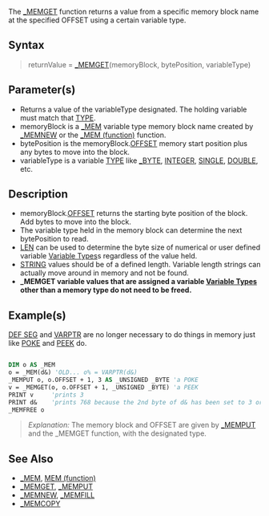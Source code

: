 The [_MEMGET](_MEMGET) function returns a value from a specific memory block name at the specified OFFSET using a certain variable type.

## Syntax

>  returnValue = [_MEMGET](_MEMGET)(memoryBlock, bytePosition, variableType)

## Parameter(s)

* Returns a value of the variableType designated. The holding variable must match that [TYPE](TYPE).
* memoryBlock is a [_MEM](_MEM) variable type memory block name created by [_MEMNEW](_MEMNEW) or the [_MEM (function)](_MEM-(function)) function.
* bytePosition is the memoryBlock.[OFFSET](OFFSET) memory start position plus any bytes to move into the block. 
* variableType is a variable [TYPE](TYPE) like [_BYTE](_BYTE), [INTEGER](INTEGER), [SINGLE](SINGLE), [DOUBLE](DOUBLE), etc.

## Description

* memoryBlock.[OFFSET](OFFSET) returns the starting byte position of the block. Add bytes to move into the block.
* The variable type held in the memory block can determine the next bytePosition to read. 
* [LEN](LEN) can be used to determine the byte size of numerical or user defined variable [Variable Types](Variable-Types)s regardless of the value held.
* [STRING](STRING) values should be of a defined length. Variable length strings can actually move around in memory and not be found.
* **_MEMGET variable values that are assigned a variable [Variable Types](Variable-Types) other than a memory type do not need to be freed.**

## Example(s)

[DEF SEG](DEF-SEG) and [VARPTR](VARPTR) are no longer necessary to do things in memory just like [POKE](POKE) and [PEEK](PEEK) do.

```vb

DIM o AS _MEM
o = _MEM(d&) 'OLD... o% = VARPTR(d&)
_MEMPUT o, o.OFFSET + 1, 3 AS _UNSIGNED _BYTE 'a POKE
v = _MEMGET(o, o.OFFSET + 1, _UNSIGNED _BYTE) 'a PEEK
PRINT v     'prints 3
PRINT d&    'prints 768 because the 2nd byte of d& has been set to 3 or 3 * 256
_MEMFREE o

```

> *Explanation:* The memory block and OFFSET are given by [_MEMPUT](_MEMPUT) and the _MEMGET function, with the designated type.

## See Also

* [_MEM](_MEM), [MEM (function)](MEM-(function))
* [_MEMGET](_MEMGET), [_MEMPUT](_MEMPUT)
* [_MEMNEW](_MEMNEW), [_MEMFILL](_MEMFILL)
* [_MEMCOPY](_MEMCOPY)
